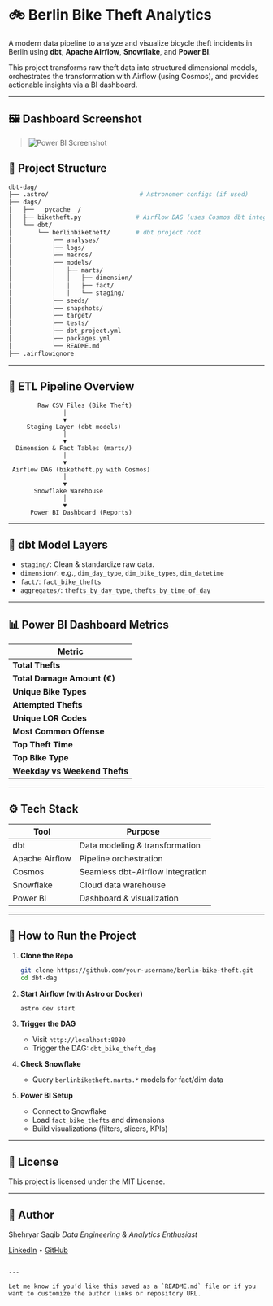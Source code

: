 # 🚲 Berlin Bike Theft Analytics

A modern data pipeline to analyze and visualize bicycle theft incidents in Berlin using **dbt**, **Apache Airflow**, **Snowflake**, and **Power BI**.

This project transforms raw theft data into structured dimensional models, orchestrates the transformation with Airflow (using Cosmos), and provides actionable insights via a BI dashboard.

---
## 🖼️ Dashboard Screenshot

> ![Power BI Screenshot](./screenshots/powerbi_dashboard.png)

## 📁 Project Structure

```bash
dbt-dag/
├── .astro/                         # Astronomer configs (if used)
├── dags/
│   ├── __pycache__/
│   ├── biketheft.py               # Airflow DAG (uses Cosmos dbt integration)
│   └── dbt/
│       └── berlinbiketheft/       # dbt project root
│           ├── analyses/
│           ├── logs/
│           ├── macros/
│           ├── models/
│           │   ├── marts/
│           │   │   ├── dimension/
│           │   │   ├── fact/
│           │   │   └── staging/
│           ├── seeds/
│           ├── snapshots/
│           ├── target/
│           ├── tests/
│           ├── dbt_project.yml
│           ├── packages.yml
│           └── README.md
├── .airflowignore
````

---

## 🔄 ETL Pipeline Overview

```text
        Raw CSV Files (Bike Theft)
               │
               ▼
     Staging Layer (dbt models)
               │
               ▼
  Dimension & Fact Tables (marts/)
               │
               ▼
 Airflow DAG (biketheft.py with Cosmos)
               │
               ▼
       Snowflake Warehouse
               │
               ▼
      Power BI Dashboard (Reports)
```

---

## 🧱 dbt Model Layers

* `staging/`: Clean & standardize raw data.
* `dimension/`: e.g., `dim_day_type`, `dim_bike_types`, `dim_datetime`
* `fact/`: `fact_bike_thefts`
* `aggregates/`: `thefts_by_day_type`, `thefts_by_time_of_day`

---

## 📊 Power BI Dashboard Metrics

| Metric                       
| ----------------------------- |
| **Total Thefts**              |
| **Total Damage Amount (€)**   |
| **Unique Bike Types**         |
| **Attempted Thefts**          |
| **Unique LOR Codes**          |
| **Most Common Offense**       |
| **Top Theft Time**            |
| **Top Bike Type**             | 
| **Weekday vs Weekend Thefts** | 

---

## ⚙️ Tech Stack

| Tool           | Purpose                          |
| -------------- | -------------------------------- |
| dbt            | Data modeling & transformation   |
| Apache Airflow | Pipeline orchestration           |
| Cosmos         | Seamless dbt-Airflow integration |
| Snowflake      | Cloud data warehouse             |
| Power BI       | Dashboard & visualization        |

---

## 🚀 How to Run the Project

1. **Clone the Repo**

   ```bash
   git clone https://github.com/your-username/berlin-bike-theft.git
   cd dbt-dag
   ```

2. **Start Airflow (with Astro or Docker)**

   ```bash
   astro dev start
   ```

3. **Trigger the DAG**

   * Visit `http://localhost:8080`
   * Trigger the DAG: `dbt_bike_theft_dag`

4. **Check Snowflake**

   * Query `berlinbiketheft.marts.*` models for fact/dim data

5. **Power BI Setup**

   * Connect to Snowflake
   * Load `fact_bike_thefts` and dimensions
   * Build visualizations (filters, slicers, KPIs)

---

## 📄 License

This project is licensed under the MIT License.

---

## 🙌 Author

Shehryar Saqib
*Data Engineering & Analytics Enthusiast*

[LinkedIn](https://linkedin.com/in/mujtaba-saqib) • [GitHub](https://github.com/mujtabasaqib19)

```

---

Let me know if you’d like this saved as a `README.md` file or if you want to customize the author links or repository URL.
```
